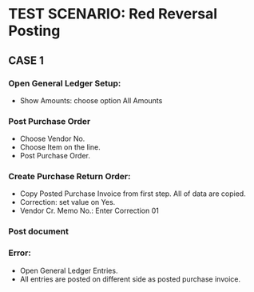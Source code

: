 # TEST SCENARIO: Red Reversal Posting

## CASE 1 

### Open General Ledger Setup:

-	Show Amounts: choose option All Amounts

### Post Purchase Order

-	Choose Vendor No.
-	Choose Item on the line.
-	Post Purchase Order.

### Create Purchase Return Order:

-	Copy Posted Purchase Invoice from first step. All of data are copied.
-	Correction: set value on Yes.
-	Vendor Cr. Memo No.: Enter Correction 01

### Post document

### Error:

-	Open General Ledger Entries.
-	All entries are posted on different side as posted purchase invoice.
